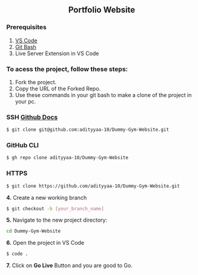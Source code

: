 <h2 align="center"> Portfolio Website </h2>



### Prerequisites

1. <a href="https://code.visualstudio.com/download"> VS Code </a>
2. <a href="https://git-scm.com/downloads"> Git Bash </a>
3. Live Server Extension in VS Code

<h3>To acess the project, follow these steps:</h3>

1. Fork the project.
2. Copy the URL of the Forked Repo.
3. Use these commands in your git bash to make a clone of the project in your pc.

### SSH  [Github Docs](https://docs.github.com/en/authentication/connecting-to-github-with-ssh)

```bash
$ git clone git@github.com:adityyaa-10/Dummy-Gym-Website.git
```


### GitHub CLI

```bash
$ gh repo clone adityyaa-10/Dummy-Gym-Website
```

### HTTPS

```bash
$ git clone https://github.com/adityyaa-10/Dummy-Gym-Website.git
```

**4.** Create a new working branch 

```bash 
$ git checkout -b [your_branch_name]
```


**5.** Navigate to the new project directory:

```bash
cd Dummy-Gym-Website
```

**6.** Open the project in VS Code
```bash
$ code .
```

**7.** Click on **Go Live** Button and you are good to Go.


